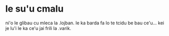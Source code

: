 # le su'u cmalu
ni'o le glibau cu mleca la .lojban. le ka barda fa lo te tcidu be bau ce'u... kei je lu'i le ka ce'u jai frili la .varik.
